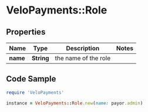 # VeloPayments::Role

## Properties

Name | Type | Description | Notes
------------ | ------------- | ------------- | -------------
**name** | **String** | the name of the role | 

## Code Sample

```ruby
require 'VeloPayments'

instance = VeloPayments::Role.new(name: payor.admin)
```


